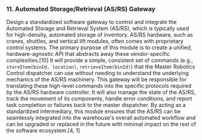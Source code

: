 ### 11. Automated Storage/Retrieval (AS/RS) Gateway
Design a standardized software gateway to control and integrate the Automated Storage and Retrieval System (AS/RS), which is typically used for high-density, automated storage of inventory. AS/RS hardware, such as cranes, shuttles, and vertical lift modules, often comes with proprietary control systems. The primary purpose of this module is to create a unified, hardware-agnostic API that abstracts away these vendor-specific complexities.[10] It will provide a simple, consistent set of commands (e.g., `storeItem(binId, location)`, `retrieveItem(binId)`) that the Master Robotics Control dispatcher can use without needing to understand the underlying mechanics of the AS/RS machinery. This gateway will be responsible for translating these high-level commands into the specific protocols required by the AS/RS hardware controller. It will also manage the state of the AS/RS, track the movement of its components, handle error conditions, and report task completion or failures back to the master dispatcher. By acting as a standardized intermediary, this module ensures that the AS/RS can be seamlessly integrated into the warehouse's overall automated workflow and can be upgraded or replaced in the future with minimal impact on the rest of the software ecosystem.[4, 1]
